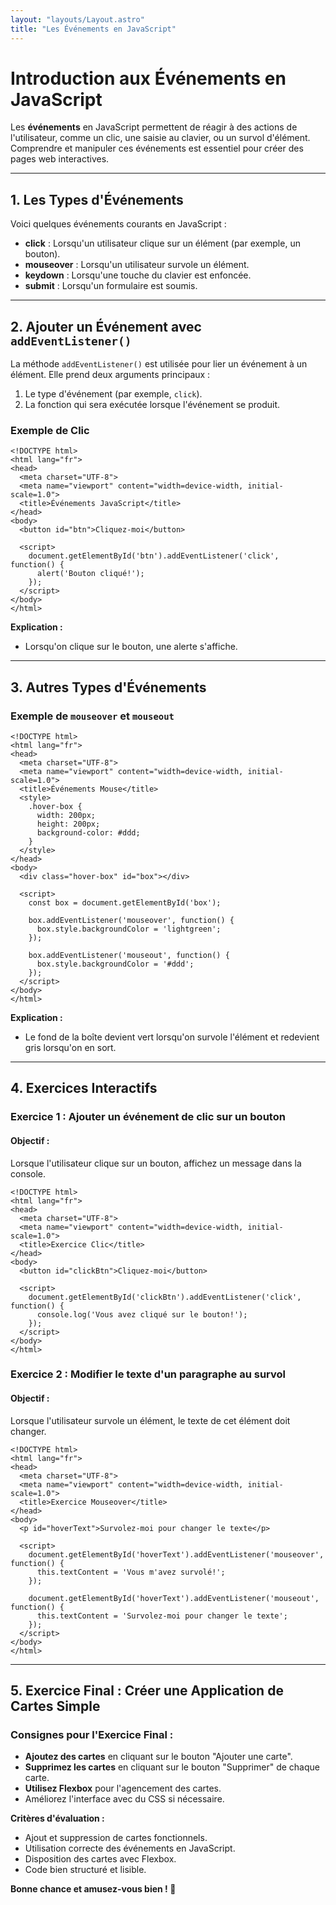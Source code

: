 ```yaml
---
layout: "layouts/Layout.astro"
title: "Les Événements en JavaScript"
---
```


# Introduction aux Événements en JavaScript

Les **événements** en JavaScript permettent de réagir à des actions de l'utilisateur, comme un clic, une saisie au clavier, ou un survol d'élément. Comprendre et manipuler ces événements est essentiel pour créer des pages web interactives.

---

## 1. Les Types d'Événements

Voici quelques événements courants en JavaScript :

- **click** : Lorsqu'un utilisateur clique sur un élément (par exemple, un bouton).
- **mouseover** : Lorsqu'un utilisateur survole un élément.
- **keydown** : Lorsqu'une touche du clavier est enfoncée.
- **submit** : Lorsqu'un formulaire est soumis.

---

## 2. Ajouter un Événement avec `addEventListener()`

La méthode `addEventListener()` est utilisée pour lier un événement à un élément. Elle prend deux arguments principaux :
1. Le type d'événement (par exemple, `click`).
2. La fonction qui sera exécutée lorsque l'événement se produit.

### Exemple de Clic

```
<!DOCTYPE html>
<html lang="fr">
<head>
  <meta charset="UTF-8">
  <meta name="viewport" content="width=device-width, initial-scale=1.0">
  <title>Événements JavaScript</title>
</head>
<body>
  <button id="btn">Cliquez-moi</button>

  <script>
    document.getElementById('btn').addEventListener('click', function() {
      alert('Bouton cliqué!');
    });
  </script>
</body>
</html>
```

**Explication :**
- Lorsqu'on clique sur le bouton, une alerte s'affiche.

---

## 3. Autres Types d'Événements

### Exemple de `mouseover` et `mouseout`

```
<!DOCTYPE html>
<html lang="fr">
<head>
  <meta charset="UTF-8">
  <meta name="viewport" content="width=device-width, initial-scale=1.0">
  <title>Événements Mouse</title>
  <style>
    .hover-box {
      width: 200px;
      height: 200px;
      background-color: #ddd;
    }
  </style>
</head>
<body>
  <div class="hover-box" id="box"></div>

  <script>
    const box = document.getElementById('box');

    box.addEventListener('mouseover', function() {
      box.style.backgroundColor = 'lightgreen';
    });

    box.addEventListener('mouseout', function() {
      box.style.backgroundColor = '#ddd';
    });
  </script>
</body>
</html>
```

**Explication :**
- Le fond de la boîte devient vert lorsqu'on survole l'élément et redevient gris lorsqu'on en sort.

---

## 4. Exercices Interactifs

### Exercice 1 : Ajouter un événement de clic sur un bouton

#### Objectif :
Lorsque l'utilisateur clique sur un bouton, affichez un message dans la console.

```
<!DOCTYPE html>
<html lang="fr">
<head>
  <meta charset="UTF-8">
  <meta name="viewport" content="width=device-width, initial-scale=1.0">
  <title>Exercice Clic</title>
</head>
<body>
  <button id="clickBtn">Cliquez-moi</button>

  <script>
    document.getElementById('clickBtn').addEventListener('click', function() {
      console.log('Vous avez cliqué sur le bouton!');
    });
  </script>
</body>
</html>
```

### Exercice 2 : Modifier le texte d'un paragraphe au survol

#### Objectif :
Lorsque l'utilisateur survole un élément, le texte de cet élément doit changer.

```
<!DOCTYPE html>
<html lang="fr">
<head>
  <meta charset="UTF-8">
  <meta name="viewport" content="width=device-width, initial-scale=1.0">
  <title>Exercice Mouseover</title>
</head>
<body>
  <p id="hoverText">Survolez-moi pour changer le texte</p>

  <script>
    document.getElementById('hoverText').addEventListener('mouseover', function() {
      this.textContent = 'Vous m'avez survolé!';
    });

    document.getElementById('hoverText').addEventListener('mouseout', function() {
      this.textContent = 'Survolez-moi pour changer le texte';
    });
  </script>
</body>
</html>
```

---

## 5. Exercice Final : Créer une Application de Cartes Simple



### Consignes pour l'Exercice Final :

- **Ajoutez des cartes** en cliquant sur le bouton "Ajouter une carte".
- **Supprimez les cartes** en cliquant sur le bouton "Supprimer" de chaque carte.
- **Utilisez Flexbox** pour l'agencement des cartes.
- Améliorez l'interface avec du CSS si nécessaire.

**Critères d'évaluation :**
- Ajout et suppression de cartes fonctionnels.
- Utilisation correcte des événements en JavaScript.
- Disposition des cartes avec Flexbox.
- Code bien structuré et lisible.

**Bonne chance et amusez-vous bien ! 🚀**

